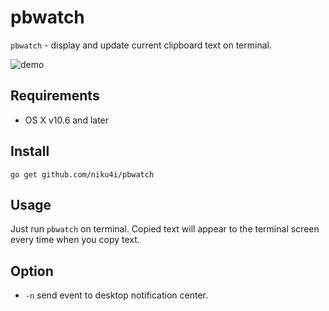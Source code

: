 # pbwatch

`pbwatch` - display and update current clipboard text on terminal.

![demo](http://orihubon.com/images/20160721-pbwatch-demo.gif)

## Requirements

* OS X v10.6 and later

## Install

    go get github.com/niku4i/pbwatch

## Usage

Just run `pbwatch` on terminal. Copied text will appear to the terminal screen every time when you copy text.

## Option

* `-n` send event to desktop notification center.
